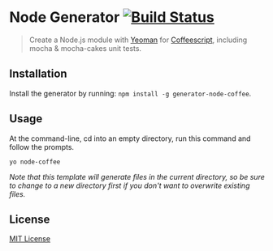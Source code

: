 # Node Generator [![Build Status](https://secure.travis-ci.org/pismute/generator-node-coffee.png?branch=master)](https://travis-ci.org/pismute/generator-node-coffee)

> Create a Node.js module with [Yeoman][] for [Coffeescript][], including mocha & mocha-cakes unit tests.

[Yeoman]: http://yeoman.io/
[Coffeescript]: http://coffeescript.org/
[Mocha]: http://visionmedia.github.com/mocha/
[Mocha-cakes]: https://github.com/quangv/mocha-cakes

## Installation

Install the generator by running: `npm install -g generator-node-coffee`.

## Usage

At the command-line, cd into an empty directory, run this command and follow the prompts.

```
yo node-coffee
```

_Note that this template will generate files in the current directory, so be sure to change to a new directory first if you don't want to overwrite existing files._

## License

[MIT License](http://en.wikipedia.org/wiki/MIT_License)
